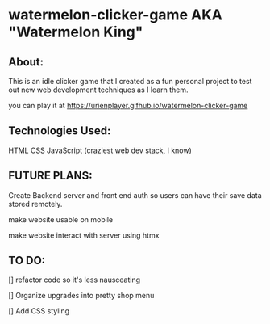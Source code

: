 # watermelon-clicker-game AKA "Watermelon King"


## About:
This is an idle clicker game that I created as a 
fun personal project to test out new web development techniques as I learn them.

you can play it at https://urienplayer.gifhub.io/watermelon-clicker-game

## Technologies Used:
HTML
CSS
JavaScript
(craziest web dev stack, I know)

## FUTURE PLANS:

Create Backend server and front end auth so users can have their save data stored remotely.

make website usable on mobile

make website interact with server using htmx

## TO DO:

[] refactor code so it's less nausceating

[] Organize upgrades into pretty shop menu

[] Add CSS styling